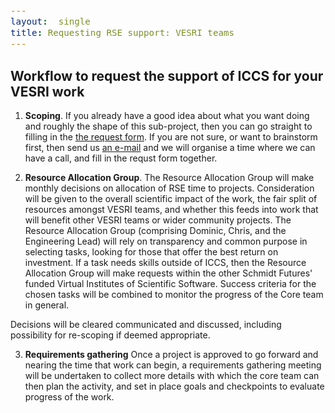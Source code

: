 ```yaml
---
layout:  single
title: Requesting RSE support: VESRI teams
---
```


<style>
div {
  font-size:12.5pt;
  text-align:justify;
}
td {
  font-size:11pt;
}
table {
  width: 110%;
}
.page__title {
  margin-top: 1em;
  margin-bottom: 0em;
}
</style>




## Workflow to request the support of ICCS for your VESRI work

1. __Scoping__. If you already have a good idea about what you want doing and roughly the shape
of this sub-project, then you can go straight to filling in the [the request form](https://docs.google.com/forms/d/e/1FAIpQLSdEZqvd9rLbLPTkDW5vNbGO53c2m4cst-nQ3HDkQ6Nmo1vB7A/viewform?usp=sf_link).
If you are not sure, or want to brainstorm first, then send us [an e-mail](mailto:request@iccs.cam.ac.uk) and we will organise a time where we can have a call, and fill in the requst form together.

2. __Resource Allocation Group__. The Resource Allocation Group will make monthly decisions on allocation of RSE time to projects.
Consideration will be given to the overall scientific impact of the work, the fair split of resources amongst VESRI teams,
and whether this feeds into work that will benefit other VESRI teams or wider community projects.
The Resource Allocation Group (comprising Dominic, Chris, and the Engineering Lead) will rely on transparency and common purpose in selecting tasks, 
looking for those that offer the best return on investment. If a task needs skills outside of ICCS, then the Resource Allocation Group will make requests within
the other Schmidt Futures' funded Virtual Institutes of Scientific Software. Success criteria for the chosen tasks will be combined to monitor the progress of the Core team in general.

Decisions will be cleared communicated and discussed, including possibility for re-scoping if deemed appropriate.

3. __Requirements gathering__ Once a project is approved to go forward and nearing the time that work can begin, a requirements gathering meeting will be undertaken to collect more details with which the core team can then plan the activity, and set in place goals and checkpoints to evaluate progress of the work.
